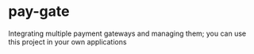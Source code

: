# pay-gate
Integrating multiple payment gateways and managing them; you can use this project in your own applications
